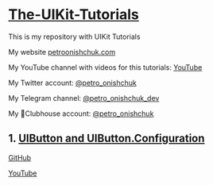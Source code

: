 # [The-UIKit-Tutorials](https://github.com/PetroOnishchuk/The-UIKit-Tutorials)


This is my repository with UIKit Tutorials 

My website [petroonishchuk.com](https://petroonishchuk.com)

My YouTube channel with videos for this tutorials: [YouTube](https://www.youtube.com/watch?v=imxzXEwUNos&list=PL3pUvT0fmHNjjoKEmLaad62wmfoLPg3Sq&index=1) 

My Twitter account: [@petro_onishchuk](https://mobile.twitter.com/petro_onishchuk)

My Telegram channel: [@petro_onishchuk_dev](https://t.me/petro_onishchuk_dev)

My 👋Clubhouse account: [@petro_onishchuk](https://www.joinclubhouse.com/@petro_onishchuk)

## 1. [UIButton and UIButton.Configuration]()
[GitHub](https://github.com/PetroOnishchuk/The-UIKit-Tutorials/tree/master/CustomUIButton01)<br />

[YouTube](https://youtu.be/W-caDwLOi4I) <br />
